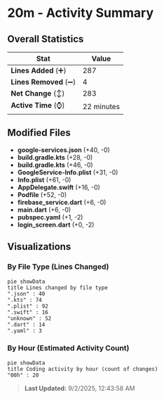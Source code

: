 # 20m - Activity Summary 

## Overall Statistics

| Stat                   | Value                                                             |
| ---------------------- | ----------------------------------------------------------------- |
| **Lines Added** (➕)   | 287                                          |
| **Lines Removed** (➖) | 4                                        |
| **Net Change** (↕)    | 283                |
| **Active Time** (⌚)   | 22 minutes |


## Modified Files
- **google-services.json** (+40, -0)
- **build.gradle.kts** (+28, -0)
- **build.gradle.kts** (+46, -0)
- **GoogleService-Info.plist** (+31, -0)
- **Info.plist** (+61, -0)
- **AppDelegate.swift** (+16, -0)
- **Podfile** (+52, -0)
- **firebase_service.dart** (+6, -0)
- **main.dart** (+6, -0)
- **pubspec.yaml** (+1, -2)
- **login_screen.dart** (+0, -2)

## Visualizations

### By File Type (Lines Changed)

```mermaid
pie showData
title Lines changed by file type
".json" : 40
".kts" : 74
".plist" : 92
".swift" : 16
"unknown" : 52
".dart" : 14
".yaml" : 3
```

### By Hour (Estimated Activity Count)

```mermaid
pie showData
title Coding activity by hour (count of changes)
"00h" : 20
```


> **Last Updated:** 9/2/2025, 12:43:58 AM